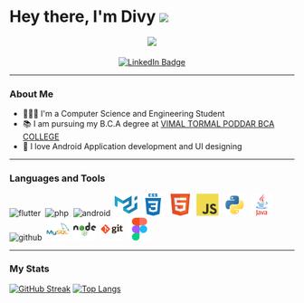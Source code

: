 ### <h1>Hey there, I'm Divy <img src="https://media.giphy.com/media/hvRJCLFzcasrR4ia7z/giphy.gif" width="30px"/></h1>
<div id="header" align="center">
  <img src="https://media.giphy.com/media/HEPwfdu6T6svpPE1eN/giphy.gif" width="240"/>
</div>
<br/>
<div id="badges" align="center">
  <a href="https://www.linkedin.com/in/divy-shah-36a533239/">
    <img src="https://img.shields.io/badge/LinkedIn-blue?style=for-the-badge&logo=linkedin&logoColor=white" alt="LinkedIn Badge"/>
  </a>
<!--   <a href="https://www.youtube.com/channel/UCYxNDsXX1XLQNuaAdyHaP0Q">
    <img src="https://img.shields.io/badge/YouTube-red?style=for-the-badge&logo=youtube&logoColor=white" alt="Youtube Badge"/>
  </a> -->
<!--   <a href="https://open.spotify.com/user/14ptdiqc63emp5ddhjhl00zhr">
    <img src="https://img.shields.io/badge/Spotify-green?style=for-the-badge&logo=spotify&logoColor=white" alt="Spotify Badge"/>
  </a> -->
</div>

---

### About Me
- 👨🏼‍💻 I'm a Computer Science and Engineering Student
- 📚 I am pursuing my B.C.A degree at [VIMAL TORMAL PODDAR BCA COLLEGE](https://vtpoddar.com/)
- 👻 I love Android Application development and UI designing

---

### Languages and Tools
<div>
  <img src="https://cdn.jsdelivr.net/gh/devicons/devicon/icons/flutter/flutter-original.svg" title="flutter" alt="flutter" width="40" height="40"/>&nbsp;
  <img src="https://cdn.jsdelivr.net/gh/devicons/devicon/icons/php/php-plain.svg" title="php" alt="php" width="40" height="40"/>&nbsp;
  <img src="https://cdn.jsdelivr.net/gh/devicons/devicon/icons/android/android-plain.svg" title="android" alt="android" width="40" height="40"/>&nbsp;
  <img src="https://github.com/devicons/devicon/blob/master/icons/materialui/materialui-original.svg" title="Material UI" alt="Material UI" width="40" height="40"/>&nbsp;
  <img src="https://github.com/devicons/devicon/blob/master/icons/css3/css3-plain-wordmark.svg"  title="CSS3" alt="CSS" width="40" height="40"/>&nbsp;
  <img src="https://github.com/devicons/devicon/blob/master/icons/html5/html5-original.svg" title="HTML5" alt="HTML" width="40" height="40"/>&nbsp;
  <img src="https://github.com/devicons/devicon/blob/master/icons/javascript/javascript-original.svg" title="JavaScript" alt="JavaScript" width="40" height="40"/>&nbsp; 
  <img src="https://github.com/devicons/devicon/blob/master/icons/python/python-original.svg" title="python" alt="python" width="40" height="40"/>&nbsp; 
  <img src="https://github.com/devicons/devicon/blob/master/icons/java/java-original-wordmark.svg" title="Java" alt="Java" width="40" height="40"/>&nbsp;
  <img src="https://cdn.jsdelivr.net/gh/devicons/devicon/icons/github/github-original.svg" title="github"  alt="github" width="40" height="40" />&nbsp;
  <img src="https://github.com/devicons/devicon/blob/master/icons/mysql/mysql-original-wordmark.svg" title="MySQL"  alt="MySQL" width="40" height="40"/>&nbsp;
  <img src="https://github.com/devicons/devicon/blob/master/icons/nodejs/nodejs-original-wordmark.svg" title="NodeJS" alt="NodeJS" width="40" height="40"/>&nbsp;
  <img src="https://github.com/devicons/devicon/blob/master/icons/git/git-original-wordmark.svg" title="Git" **alt="Git" width="40" height="40"/>&nbsp; 
  <img src="https://github.com/devicons/devicon/blob/master/icons/figma/figma-original.svg" title="figma" **alt="figma" width="40" height="40"/>&nbsp; 
</div>

---

### My Stats
<div>
  
<!-- [![GitHub Streak](http://github-readme-streak-stats.herokuapp.com?user=mrDivyshah&theme=dark)](https://git.io/streak-stats) -->
  <a href="https://git.io/streak-stats"><img src="https://streak-stats.demolab.com?user=mrDivyshah&theme=transparent&hide_border=true&border_radius=5.2&card_width=1097" alt="GitHub Streak" /></a>
  [![Top Langs](https://github-readme-stats.vercel.app/api/top-langs/?username=mrDivyshah&layout=compact&theme=vision-friendly-dark)](https://github.com/anuraghazra/github-readme-stats)
</div>
